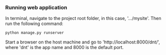 ### Running web application

In terminal, navigate to the project root folder, in this case, '.../mysite'. Then run the following command:

`python manage.py runserver`

Start a browser on the host machine and go to 'http://localhost:8000/dnt/', where 'dnt' is the app name and 8000 is the default port.
